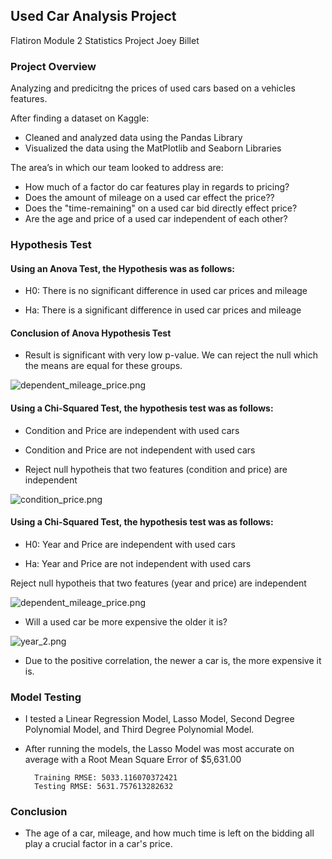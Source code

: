 ## Used Car Analysis Project
Flatiron Module 2 Statistics Project Joey Billet

### Project Overview
Analyzing and predicitng the prices of used cars based on a vehicles features.

After finding a dataset on Kaggle: 
- Cleaned and analyzed data using the Pandas Library
- Visualized the data using the MatPlotlib and Seaborn Libraries

The area’s in which our team looked to address are:
- How much of a factor do car features play in regards to pricing?
- Does the amount of mileage on a used car effect the price??
- Does the "time-remaining" on a used car bid directly effect price?
- Are the age and price of a used car independent of each other?

### Hypothesis Test
#### Using an Anova Test, the Hypothesis was as follows:

- H0: There is no significant difference in used car prices and mileage

- Ha: There is a significant difference in used car prices and mileage

#### Conclusion of Anova Hypothesis Test
- Result is significant with very low p-value. We can reject the null which the means are equal for these groups.



![dependent_mileage_price.png](attachment:dependent_mileage_price.png)

#### Using a Chi-Squared Test, the hypothesis test was as follows:

- Condition and Price are independent with used cars 

- Condition and Price are not independent with used cars

- Reject null hypotheis that two features (condition and price) are independent

![condition_price.png](attachment:condition_price.png)

#### Using a Chi-Squared Test, the hypothesis test was as follows:


- H0: Year and Price are independent with used cars 

- Ha: Year and Price are not independent with used cars

Reject null hypotheis that two features (year and price) are independent

![dependent_mileage_price.png](attachment:dependent_mileage_price.png)

- Will a used car be more expensive the older it is? 


![year_2.png](attachment:year_2.png)

- Due to the positive correlation, the newer a car is, the more expensive it is.

### Model Testing

- I tested a Linear Regression Model, Lasso Model, Second Degree Polynomial Model, and Third Degree Polynomial Model.

- After running the models, the Lasso Model was most accurate on average with a Root Mean Square Error of $5,631.00

        Training RMSE: 5033.116070372421
        Testing RMSE: 5631.757613282632

### Conclusion
- The age of a car, mileage, and how much time is left on the bidding all play a crucial factor in a car's price.


```python

```
